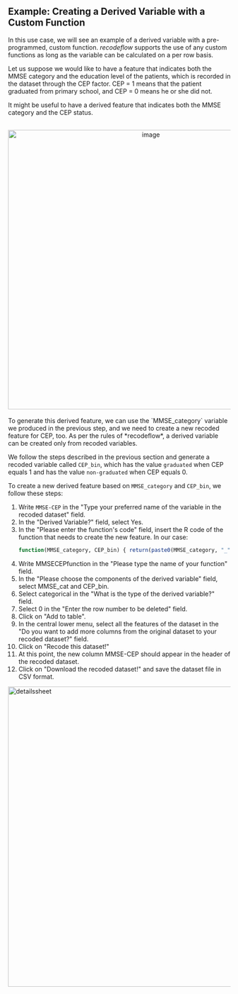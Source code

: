## Example: Creating a Derived Variable with a Custom Function

In this use case, we will see an example of a derived variable with a pre-programmed, custom function. *recodeflow* supports the use of any custom functions as long as the variable can be calculated on a per row basis.

Let us suppose we would like to have a feature that indicates both the MMSE category and the education level of the patients, which is recorded in the dataset through the CEP factor. CEP = 1 means that the patient graduated from primary school, and CEP = 0 means he or she did not.

It might be useful to have a derived feature that indicates both the MMSE category and the CEP status.


<br>

<div style="text-align: center;">
<img width="631" alt="image" src="https://github.com/user-attachments/assets/c727d0fb-5a4e-4bec-8d57-60ec4759e8da">
</div>
<br>
To generate this derived feature, we can use the `MMSE_category` variable we produced in the previous step, and we need to create a new recoded feature for CEP, too. As per the rules of *recodeflow*, a derived variable can be created only from recoded variables.

We follow the steps described in the previous section and generate a recoded variable called `CEP_bin`, which has the value `graduated` when CEP equals 1 and has the value `non-graduated` when CEP equals 0.

To create a new derived feature based on `MMSE_category` and `CEP_bin`, we follow these steps:

1. Write `MMSE-CEP` in the "Type your preferred name of the variable in the recoded dataset" field.
2. In the "Derived Variable?" field, select Yes.
3. In the "Please enter the function's code" field, insert the R code of the function that needs to create the new feature. In our case:
   ```r
   function(MMSE_category, CEP_bin) { return(paste0(MMSE_category, "_", CEP_bin)) }
4. Write MMSECEPfunction in the "Please type the name of your function" field.
5. In the "Please choose the components of the derived variable" field, select MMSE_cat and CEP_bin.
6. Select categorical in the "What is the type of the derived variable?" field.
7. Select 0 in the "Enter the row number to be deleted" field.
8. Click on "Add to table".
9. In the central lower menu, select all the features of the dataset in the "Do you want to add more columns from the original dataset to your recoded dataset?" field.
10. Click on "Recode this dataset!"
11. At this point, the new column MMSE-CEP should appear in the header of the recoded dataset.
12. Click on "Download the recoded dataset!" and save the dataset file in CSV format.

<img width="678" alt="detailssheet" src="https://github.com/user-attachments/assets/fca9bcac-f3f2-4f01-a1b4-41cfd49ddf45">

